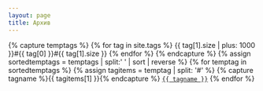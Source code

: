 ```yaml
---
layout: page
title: Архив
---
```

{% capture temptags %}
  {% for tag in site.tags %}
    {{ tag[1].size | plus: 1000 }}#{{ tag[0] }}#{{ tag[1].size }}
  {% endfor %}
{% endcapture %}
{% assign sortedtemptags = temptags | split:' ' | sort | reverse %}
{% for temptag in sortedtemptags %}
  {% assign tagitems = temptag | split: '#' %}
  {% capture tagname %}{{ tagitems[1] }}{% endcapture %}
  <a class="no-underline" href="/tag/{{ tagname }}"><code class="highligher-rouge"><nobr>{{ tagname }}</nobr></code></a>
{% endfor %}